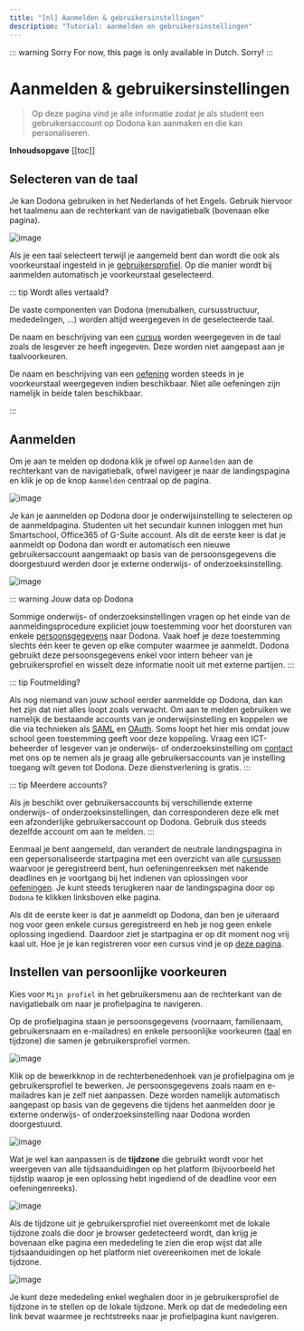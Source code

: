 ```yaml
---
title: "[nl] Aanmelden & gebruikersinstellingen"
description: "Tutorial: aanmelden en gebruikersinstellingen"
---
```


::: warning Sorry
For now, this page is only available in Dutch. Sorry!
:::

# Aanmelden & gebruikersinstellingen
> Op deze pagina vind je alle informatie zodat je als student een gebruikersaccount op Dodona kan aanmaken en die kan personaliseren.

**Inhoudsopgave**
[[toc]]

## Selecteren van de taal

Je kan Dodona gebruiken in het Nederlands of het Engels. Gebruik hiervoor het taalmenu aan de rechterkant van de navigatiebalk (bovenaan elke pagina).

![image](./choose_language.png)

Als je een taal selecteert terwijl je aangemeld bent dan wordt die ook als voorkeurstaal ingesteld in je [gebruikersprofiel](https://dodona.ugent.be/profile). Op die manier wordt bij aanmelden automatisch je voorkeurstaal geselecteerd.

::: tip Wordt alles vertaald?

De vaste componenten van Dodona (menubalken, cursusstructuur, mededelingen, ...) worden altijd weergegeven in de geselecteerde taal.

De naam en beschrijving van een [cursus](../courses/) worden weergegeven in de taal zoals de lesgever ze heeft ingegeven. Deze worden niet aangepast aan je taalvoorkeuren.

De naam en beschrijving van een [oefening](../exercises/#navigeren-naar-een-oefening) worden steeds in je voorkeurstaal weergegeven indien beschikbaar. Niet alle oefeningen zijn namelijk in beide talen beschikbaar.

:::

## Aanmelden

Om je aan te melden op dodona klik je ofwel op `Aanmelden` aan de rechterkant van de navigatiebalk, ofwel navigeer je naar de landingspagina en klik je op de knop `Aanmelden` centraal op de pagina.

![image](./login.png)

Je kan je aanmelden op Dodona door je onderwijsinstelling te selecteren op de aanmeldpagina. Studenten uit het secundair kunnen inloggen met hun Smartschool, Office365 of G-Suite account. Als dit de eerste keer is dat je aanmeldt op Dodona dan wordt er automatisch een nieuwe gebruikersaccount aangemaakt op basis van de persoonsgegevens die doorgestuurd werden door je externe onderwijs- of onderzoeksinstelling.

![image](./sign_in.png)

::: warning Jouw data op Dodona

Sommige onderwijs- of onderzoeksinstellingen vragen op het einde van de aanmeldingsprocedure expliciet jouw toestemming voor het doorsturen van enkele [persoonsgegevens](https://dodona.ugent.be/nl/data/) naar Dodona. Vaak hoef je deze toestemming slechts één keer te geven op elke computer waarmee je aanmeldt. Dodona gebruikt deze persoonsgegevens enkel voor intern beheer van je gebruikersprofiel en wisselt deze informatie nooit uit met externe partijen.
:::

::: tip Foutmelding?

Als nog niemand van jouw school eerder aanmeldde op Dodona, dan kan het zijn dat niet alles loopt zoals verwacht. Om aan te melden gebruiken we namelijk de bestaande accounts van je onderwijsinstelling en koppelen we die via technieken als [SAML](https://nl.wikipedia.org/wiki/Security_Assertion_Markup_Language) en [OAuth](https://nl.wikipedia.org/wiki/OAuth). Soms loopt het hier mis omdat jouw school geen toestemming geeft voor deze koppeling. Vraag een ICT-beheerder of lesgever van je onderwijs- of onderzoeksinstelling om [contact](../getting-started/#contact-opnemen) met ons op te nemen als je graag alle gebruikersaccounts van je instelling toegang wilt geven tot Dodona. Deze dienstverlening is gratis.
:::

::: tip Meerdere accounts?

Als je beschikt over gebruikersaccounts bij verschillende externe onderwijs- of onderzoeksinstellingen, dan corresponderen deze elk met een afzonderlijke gebruikersaccount op Dodona. Gebruik dus steeds dezelfde account om aan te melden.
:::

Eenmaal je bent aangemeld, dan verandert de neutrale landingspagina in een gepersonaliseerde startpagina met een overzicht van alle [cursussen](../courses/) waarvoor je geregistreerd bent, hun oefeningenreeksen met nakende deadlines en je voortgang bij het indienen van oplossingen voor [oefeningen](../exercises/). Je kunt steeds terugkeren naar de landingspagina door op `Dodona` te klikken linksboven elke pagina.


Als dit de eerste keer is dat je aanmeldt op Dodona, dan ben je uiteraard nog voor geen enkele cursus geregistreerd en heb je nog geen enkele oplossing ingediend. Daardoor ziet je startpagina er op dit moment nog vrij kaal uit. Hoe je je kan registreren voor een cursus vind je op [deze pagina](../courses/#registreren-voor-een-cursus).

## Instellen van persoonlijke voorkeuren

Kies voor `Mijn profiel` in het gebruikersmenu aan de rechterkant van de navigatiebalk om naar je profielpagina te navigeren.

Op de profielpagina staan je persoonsgegevens (voornaam, familienaam, gebruikersnaam en e-mailadres) en enkele persoonlijke voorkeuren ([taal](#selecteren-van-de-taal) en tijdzone) die samen je gebruikersprofiel vormen.

![image](./student.user_menu_my_profile.png)

Klik op de bewerkknop in de rechterbenedenhoek van je profielpagina om je gebruikersprofiel te bewerken. Je persoonsgegevens zoals naam en e-mailadres kan je zelf niet aanpassen. Deze worden namelijk automatisch aangepast op basis van de gegevens die tijdens het aanmelden door je externe onderwijs- of onderzoeksinstelling naar Dodona worden doorgestuurd.

![image](./student.edit_profile.png)

Wat je wel kan aanpassen is de **tijdzone** die gebruikt wordt voor het weergeven van alle tijdsaanduidingen op het platform (bijvoorbeeld het tijdstip waarop je een oplossing hebt ingediend of de deadline voor een oefeningenreeks).

![image](./student.edit_timezone.png)

Als de tijdzone uit je gebruikersprofiel niet overeenkomt met de lokale tijdzone zoals die door je browser gedetecteerd wordt, dan krijg je bovenaan elke pagina een mededeling te zien die erop wijst dat alle tijdsaanduidingen op het platform niet overeenkomen met de lokale tijdzone.

![image](./student.wrong_timezone.png)

Je kunt deze mededeling enkel weghalen door in je gebruikersprofiel de tijdzone in te stellen op de lokale tijdzone. Merk op dat de mededeling een link bevat waarmee je rechtstreeks naar je profielpagina kunt navigeren.


<!--
    ---
    title: Sign-in and user settings
    description: "Tutorial: sign-in and user settings"
    ---

    ## Selecting a language

    In Dodona, you have two **languages** to choose from, Dutch and English. To change your language use the **language menu** on the right side of the **navigation bar** (which can be found at the top of each page).

    ![image](./choose_language.en.png)

    If you select a [language]() while you are logged in, it will be set as your preferred language in your [user settings]().

    ::: details Note

    The language used for fixed components of Dodona (menubar, course structure, notifications, ...) are shown is fully controlled by the platform. These components are always shown in the selected [language]().

    The name and description of a [course]() are fixed, as are names and descriptions of [exercise series]() within a course. These components do not depend on the selected [language](). The language of these components falls entirely under the control of the course administrators that created the course.

    The name and description of an [exercise]() depend on the selected [language](). If a translation of the name and description was provided in the selected language when creating the exercise, theses components of the exercise will also be displayed in that language.

    The language of feedback on a submitted solution for an exercise is completely under the control of the judge with which the exercise is associated. The judge can make the language of this feedback depend on the language selected at the time the solution is submitted.
    :::

    ## Sign-in

    To be able to sign-in you need a user account on Dodona. In the associated user profile, you can set your personal preferences on your user profile to personalize your experience. All the actions you perform &mdash; like registering for a course or submitting a solution &mdash; are linked with your user account.

    ::: tip Important

    Sign-in on Dodona can be done by selecting your educational institution on the login page. As a High School student, you can also use your Smartschool, Office 365, or G Suite account provided by your school.

    :::

    Press on `Sign in` on the right side of the navigation bar or navigate to the homepage and press on `Sign in` that can be found in the center of the homepage.

    ![image](./login.en.png)


    ::: tip

    You can only log in if you aren't already logged in. You can see that you are logged out if you can see the `Sign in` button on the right side of the [navigation bar](). If you are logged in, the name of your account can be seen at the same place. This is the [user menu]().
    :::

    Select your educational or research institution on the login page. If you are a High School student you can select the Smartschool, Office 365, or G Suite options. After selecting your preferred login, follow the specified log in procedure.

    ![image](./institution.en.png)

    ::: tip Important

    A few educational or research institutions explicitly ask for your permission to send some personal data to Dodona. Mostly you only need to give these permissions once per computer you use to log in. Dodona uses the personal data only for the internal management of your user profile and never exchanges this information with third parties.
    :::

    ::: details Note

    The authentication of user accounts from external educational or research institutions, Dodona supports both [SAML](https://en.wikipedia.org/wiki/Security_Assertion_Markup_Language) and [OAuth](https://en.wikipedia.org/wiki/OAuth). Ask an IT administrator or teacher from your educational or research institution to contact us if you would like to give access to all the user accounts of your institution to Dodona. This service is free.
    :::

    If this is the first time you log in on Dodona, a new user account will automatically be created using the personal data sent by your external educational or research institution. In the user profile of this user account, you can set personal preferences for the language and time zone used by Dodona.

    ::: tip Important

    If you have user accounts from different educational or research institutions, each one will correspond to a separate user account on Dodona.
    :::

    ::: tip

    If you want to change to another user account than the one you are currently logged in with, then you need to log out and log in with the other user account.
    :::

    If you are logged in the **user menu** with your user name will be visible on the right side of the navigation bar. The user menu is at the place where the `Sign in` button was before you logged in.

    ![image](./student.user_menu.en.png)

    When logged in the homepage will change to a personalized page with an overview of all the courses for which you are registered, their exercise series with a deadline, and your progress on submitting solutions for the exercises. This makes it easy to recognize if you are logged in or not.

    ::: tip

    You can navigate to your homepage or to the neutral homepage (if you aren't logged in) from any page by clicking on the `Dodona` button on the left side of the navigation bar.
    ![image](./student.navigate_to_homepage.en.png)
    :::

    If this is your first time you log in on Dodona you won't be registered in any courses and you won't have any submitted solutions. Because of this your homepage will seem a bit empty.

    ![image](./student.homepage.en.png)

    ## Setting your personal preferences

    Choose `My profile` in the [user menu]() on the right side of the [navigation bar](#selecteren-van-de-taal) to navigate to your **profilepage**.

    On your profile page, you can see your **personal data** (first name, family name, user name, and e-mail address) and a few **personal preferences** that together form your profile page. Dodona uses the user profile to personalize your user experience.

    ![image](./student.user_menu_my_profile.en.png)

    Press on the edit button on the upper right corner of your profile page to edit your user profile. You can't edit your personal data. It gets automatically changed based on the personal data sent to Dodona by the external educational or research institution that was used during the login.

    ![image](./student.edit_profile.en.png)

    In your user profile, you can set the timezone that should be used for all the time indications on the platform (for example the time at which your solution was submitted or the deadline for a series of exercises).

    ![image](./student.edit_timezone.en.png)

    ::: tip

    If the timezone of your user profile doesn't match with the local timezone as the timezone detected by your browser, then you will get a notification indicating that all time indications on the platform do not correspond to the local timezone.

    ![image](./student.wrong_timezone.en.png)

    You can only remove this notification by setting the timezone in your user profile to the local timezone. Notice that the notification contains a link that will directly send you to your profile page.
    :::
-->
